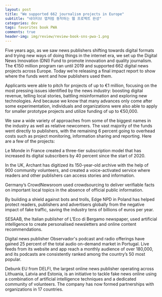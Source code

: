 ```yaml
---  
layout: post  
title: "We supported 662 journalism projects in Europe"  
subtitle: "네이티브 앱처럼 동작하는 웹 프로젝트 완성"  
categories: dev
tags: favorites book PWA
comments: true  
header-img: img/review/review-book-sns-pwa-1.png
---  
```

  
Five years ago, as we saw news publishers shifting towards digital formats and trying new ways of doing things in the internet era, we set up the Digital News Innovation (DNI) Fund to promote innovation and quality journalism. The €150 million program ran until 2019 and supported 662 digital news projects across Europe. Today we’re releasing a final impact report to show where the funds went and how publishers used them.

Applicants were able to pitch for projects of up to €1 million, focusing on the most pressing issues identified by the news industry: boosting digital revenue, telling local stories, battling misinformation and exploring new technologies. And because we know that many advances only come after some experimentation, individuals and organizations were also able to apply for smaller prototype projects and utilize funding of up to €50,000. 

We saw a wide variety of approaches from some of the biggest names in the industry as well as relative newcomers. The vast majority of the funds went directly to publishers, with the remaining 6 percent going to overhead costs such as project monitoring, information sharing and reporting. Here are a few of the projects: 

Le Monde in France created a three-tier subscription model that has increased its digital subscribers by 40 percent since the start of 2020.

In the UK, Archant has digitized its 150-year-old archive with the help of 900 community volunteers, and created a voice-activated service where readers and other publishers can access stories and information.

Germany’s CrowdNewsroom used crowdsourcing to deliver verifiable facts on important local topics in the absence of official public information.

By building a shield against bots and trolls, Edge NPD in Poland has helped protect readers, publishers and advertisers globally from the negative impact of fake traffic, saving the industry tens of billions of euros per year.

SESAAB, the Italian publisher of L’Eco di Bergamo newspaper, used artificial intelligence to create personalised newsletters and online content recommendations.

Digital news publisher Observador's podcast and radio offerings have gained 25 percent of the total audio on-demand market in Portugal. Live feeds from its website and app reach a monthly audience of over 180,000, and its podcasts are consistently ranked among the country’s 50 most popular.

Debunk EU from DELFI, the largest online news publisher operating across Lithuania, Latvia and Estonia, is an initiative to tackle fake news online using a combination of artificial intelligence techniques and a dedicated community of volunteers. The company has now formed partnerships with organizations in 17 countries.

